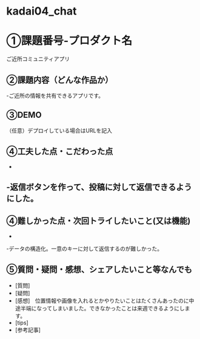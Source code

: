 # kadai04_chat
# ①課題番号-プロダクト名
ご近所コミュニティアプリ

## ②課題内容（どんな作品か）
-ご近所の情報を共有できるアプリです。

## ③DEMO
（任意）デプロイしている場合はURLを記入

## ④工夫した点・こだわった点
-
-返信ボタンを作って、投稿に対して返信できるようにした。
-

## ④難しかった点・次回トライしたいこと(又は機能)
-
-データの構造化。一意のキーに対して返信するのが難しかった。

## ⑤質問・疑問・感想、シェアしたいこと等なんでも
- [質問]
- [疑問]
- [感想]　位置情報や画像を入れるとかやりたいことはたくさんあったのに中途半端になってしまいました。できなかったことは来週できるようにします。
- [tips]
- [参考記事]
